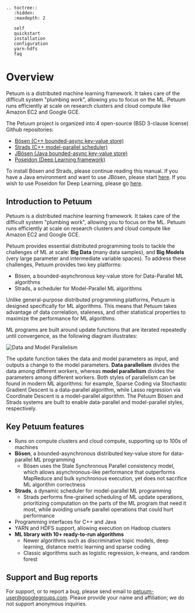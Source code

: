```eval_rst
.. toctree::
   :hidden:
   :maxdepth: 2
   
   self
   quickstart
   installation
   configuration
   yarn-hdfs
   faq
```

# Overview

Petuum is a distributed machine learning framework. It takes care of the difficult system "plumbing work", allowing you to focus on the ML. Petuum runs efficiently at scale on research clusters and cloud compute like Amazon EC2 and Google GCE.

The Petuum project is organized into 4 open-source (BSD 3-clause license) Github repositories:
* [Bösen (C++ bounded-async key-value store)](https://github.com/petuum/bosen)
* [Strads (C++ model-parallel scheduler)](https://github.com/petuum/strads)
* [JBösen (Java bounded-async key-value store)](https://github.com/petuum/jbosen)
* [Poseidon (Deep Learning framework)](https://github.com/petuum/poseidon)

To install Bösen and Strads, please continue reading this manual. If you have a Java environment and want to use JBösen, please start [here](https://github.com/petuum/jbosen/wiki). If you wish to use Poseidon for Deep Learning, please go [here](https://github.com/petuum/poseidon/wiki).

## Introduction to Petuum

Petuum is a distributed machine learning framework. It takes care of the difficult system "plumbing work", allowing you to focus on the ML. Petuum runs efficiently at scale on research clusters and cloud compute like Amazon EC2 and Google GCE.

Petuum provides essential distributed programming tools to tackle the challenges of ML at scale: **Big Data** (many data samples), and **Big Models** (very large parameter and intermediate variable spaces). To address these challenges, Petuum provides two key platforms:

* Bösen, a bounded-asynchronous key-value store for Data-Parallel ML algorithms
* Strads, a scheduler for Model-Parallel ML algorithms

Unlike general-purpose distributed programming platforms, Petuum is designed specifically for ML algorithms. This means that Petuum takes advantage of data correlation, staleness, and other statistical properties to maximize the performance for ML algorithms.

ML programs are built around update functions that are iterated repeatedly until convergence, as the following diagram illustrates:

![Data and Model Parallelism](http://petuum.org/images/data_model_parallelism.png)

The update function takes the data and model parameters as input, and outputs a change to the model parameters. **Data parallelism** divides the data among different workers, whereas **model parallelism** divides the parameters among different workers. Both styles of parallelism can be found in modern ML algorithms: for example, Sparse Coding via Stochastic Gradient Descent is a data-parallel algorithm, while Lasso regression via Coordinate Descent is a model-parallel algorithm. The Petuum Bösen and Strads systems are built to enable data-parallel and model-parallel styles, respectively.

## Key Petuum features

* Runs on compute clusters and cloud compute, supporting up to 100s of machines
* **Bösen**, a bounded-asynchronous distributed key-value store for data-parallel ML programming
  * Bösen uses the Stale Synchronous Parallel consistency model, which allows asynchronous-like performance that outperforms MapReduce and bulk synchronous execution, yet does not sacrifice ML algorithm correctness
* **Strads**, a dynamic scheduler for model-parallel ML programming
  * Strads performs fine-grained scheduling of ML update operations, prioritizing computation on the parts of the ML program that need it most, while avoiding unsafe parallel operations that could hurt performance
* Programming interfaces for C++ and Java
* YARN and HDFS support, allowing execution on Hadoop clusters
* **ML library with 10+ ready-to-run algorithms**
  * Newer algorithms such as discriminative topic models, deep learning, distance metric learning and sparse coding
  * Classic algorithms such as logistic regression, k-means, and random forest

## Support and Bug reports

For support, or to report a bug, please send email to petuum-user@googlegroups.com. Please provide your name and affiliation; we do not support anonymous inquiries.
